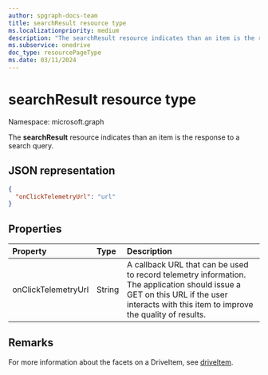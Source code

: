 ```yaml
---
author: spgraph-docs-team
title: searchResult resource type
ms.localizationpriority: medium
description: "The searchResult resource indicates than an item is the response to a search query."
ms.subservice: onedrive
doc_type: resourcePageType
ms.date: 03/11/2024
---
```


# searchResult resource type

Namespace: microsoft.graph

The **searchResult** resource indicates than an item is the response to a search query.

## JSON representation

<!-- {
  "blockType": "resource",
  "optionalProperties": [ "onClickTelemtryUrl" ],
  "@odata.type": "microsoft.graph.searchResult"
}-->

```json
{
  "onClickTelemetryUrl": "url"
}
```

## Properties

| Property            | Type   | Description
|:--------------------|:-------|:----------------------------------------------
| onClickTelemetryUrl | String | A callback URL that can be used to record telemetry information. The application should issue a GET on this URL if the user interacts with this item to improve the quality of results.

## Remarks

For more information about the facets on a DriveItem, see [driveItem](driveitem.md).

<!-- {
  "type": "#page.annotation",
  "description": "The search result facet indicates an item is from a search.",
  "keywords": "search result facet",
  "section": "documentation",
  "tocPath": "Facets/SearchResult"
} -->


